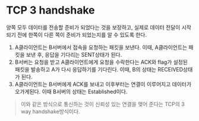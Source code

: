 # TCP 3 handshake
양쪽 모두 데이터를 전송할 준비가 되었다는 것을 보장하고, 실제로 데이터 전달이 시작되기 전에 한쪽이 다른 쪽이 준비가 되었는지를 알 수 있도록 한다. 
    
1. A클라이언트는 B서버에서 접속을 요청하는 패킷을 보낸다. 이때, A클라이언트는 패킷을 보낸 후, 응답을 기다리는 SENT상태가 된다.
2. B서버는 요청을 받고 A클라이언트에게 요청을 수락한다는 ACK와 flag가 설정된 패킷을 발송하고 A가 다시 응답하기를 기다린다. 이때, B의 상태는 RECEIVED상태가 된다.
3. A클라이언트는 B서버에게 ACK를 보내고 이후부터는 연결이 이루어지고 데이터가 오가게된다. 이때 B서버의 상태는 Established이다. 
    
> 이와 같은 방식으로 통신하는 것이 신뢰성 있는 연결을 맺어 준다는 TCP의 3 way handshake방식이다.
